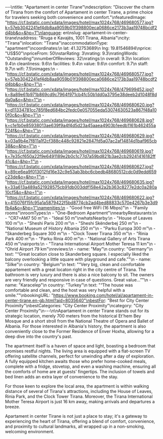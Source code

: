 ---\ntitle: "Apartament in center Tirane"\ndescription: "Discover the charm of Tirana from the comfort of Apartament in center Tirane, a prime choice for travelers seeking both convenience and comfort."\nfeaturedImage: "https://cf.bstatic.com/xdata/images/hotel/max1024x768/469680577.jpg?k=57eb3042241ef4db8aa9059b01f398800eca0686ce2173b3aa19748bcdf2d4bb&o=&hp=1"\nlanguage: en\nslug: apartament-in-center-tirane\naddress: "Rruga e Kavajës, 1001 Tirana, Albania"\ncity: "Tirana"\nlocation: "Tirana"\naccommodationType: "apartment"\ncoordinates:\n  lat: 41.32753689\n  lng: 19.81546894\nprice: "US$50"\npriceFrom: 50\nstarRating: 3\nrating: 9.3\nratingWords: "Outstanding"\nnumberOfReviews: 32\nratings:\n  overall: 9.3\n  location: 9.4\n  cleanliness: 9.6\n  facilities: 9.4\n  value: 9.6\n  comfort: 9.7\n  staff: 9.7\n  wifi: 7.5\nimages:\n  - "https://cf.bstatic.com/xdata/images/hotel/max1024x768/469680577.jpg?k=57eb3042241ef4db8aa9059b01f398800eca0686ce2173b3aa19748bcdf2d4bb&o=&hp=1"\n  - "https://cf.bstatic.com/xdata/images/hotel/max1024x768/479699452.jpg?k=8a89e61b971b869cd9c7964f971cb4fc50b1dd0a3795e38deeb2d1048f8dda0a&o=&hp=1"\n  - "https://cf.bstatic.com/xdata/images/hotel/max1024x768/469680620.jpg?k=d11334781cc785f8ed684bc2fedc0e057055eda53074630523a867f48a100f0c&o=&hp=1"\n  - "https://cf.bstatic.com/xdata/images/hotel/max1024x768/469680628.jpg?k=c1e1b0e85938013ae639f9a4f4d5d23a45aaea4903b1eedb1161b462455a724f&o=&hp=1"\n  - "https://cf.bstatic.com/xdata/images/hotel/max1024x768/469680629.jpg?k=03a9b4e7f811a1f2cf388c448c92821e2847fd5a07ac2af14814d1baf965cb38&o=&hp=1"\n  - "https://cf.bstatic.com/xdata/images/hotel/max1024x768/469680619.jpg?k=7e35cf650a22f9e6491189e2b0c1c77d7a59bd821b3ae2cb29241416182ff41c&o=&hp=1"\n  - "https://cf.bstatic.com/xdata/images/hotel/max1024x768/469680627.jpg?k=89ce6ea9f013012fd16e32c9e53ab3bbc6cbedb48680512cdc0d9edd659c23de&o=&hp=1"\n  - "https://cf.bstatic.com/xdata/images/hotel/max1024x768/469680635.jpg?k=33a613a489a521928575cb91db003ddf158e42a2b363c8277e2dc0a280a10cf5&o=&hp=1"\n  - "https://cf.bstatic.com/xdata/images/hotel/max1024x768/469680622.jpg?k=415076f15fc95a1a5879422f5bd8774cb2ad4bed88833c570e4267b3e3d9fb4a&o=&hp=1"\namenities:\n  - "Good free WiFi (16 Mbps)"\n  - "Family rooms"\nroomTypes:\n  - "One-Bedroom Apartment"\nnearbyRestaurants:\n  - "CR7=AM7 50 m"\n  - "Ideal 50 m"\nwhatsNearby:\n  - "House of Leaves 100 m"\n  - "Sheshi Paris 200 m"\n  - "Sheshi Skënderbej 250 m"\n  - "National Museum of History Albania 250 m"\n  - "Parku Europa 300 m"\n  - "Skanderbeg Square 300 m"\n  - "Clock Tower Tirana 350 m"\n  - "Rinia Park 400 m"\n  - "Parku Rinia 400 m"\n  - "National Gallery of Arts Tirana 450 m"\nairports:\n  - "Tirana International Airport Mother Teresa 11 km"\n  - "Ohrid Airport 79 km"\nreviews:\n  - name: "May"\n    country: "Germany"\n    text: "“Great location close to Skanderberg square. I especially liked the balcony overlooking a little square with playground and cafe.”"\n  - name: "Silke"\n    country: "Belgium"\n    text: "“Very big, clean and comfortable appartement with a great locaton right in the city centre of Tirana. The bathroom is very luxury and there is also a nice balcony to sit. The owners are very friendly and responsive in case of questions. Great value...”"\n  - name: "Karacelep"\n    country: "Turkey"\n    text: "“The house was comfortable and clean, and the host was very helpful with a smile.”"\nbookingURL: "https://www.booking.com/hotel/al/apartament-in-center-tirane.en-gb.html?aid=8035640"\nbestFor: "Best for City Center Proximity"\nbestCategories: "City Center Proximity"\ncategory: "City Center Proximity"\n---\n\nApartament in center Tirane stands out for its strategic location, merely 700 meters from the historical Et'hem Bey Mosque and a short stroll from the National Theatre of Opera and Ballet of Albania. For those interested in Albania's history, the apartment is also conveniently close to the Former Residence of Enver Hoxha, allowing for a deep dive into the country's past.

The apartment itself is a haven of space and light, boasting a bedroom that promises restful nights. The living area is equipped with a flat-screen TV offering satellite channels, perfect for unwinding after a day of exploration. A fully equipped kitchen awaits those who prefer home-cooked meals, complete with a fridge, stovetop, and even a washing machine, ensuring all the comforts of home are at guests' fingertips. The inclusion of towels and bed linen adds an extra layer of convenience to the stay.

For those keen to explore the local area, the apartment is within walking distance of several of Tirana's attractions, including the House of Leaves, Rinia Park, and the Clock Tower Tirana. Moreover, the Tirana International Mother Teresa Airport is just 16 km away, making arrivals and departures a breeze.

Apartament in center Tirane is not just a place to stay; it's a gateway to experiencing the heart of Tirana, offering a blend of comfort, convenience, and proximity to cultural landmarks, all wrapped up in a non-smoking, welcoming environment.